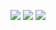 
![](https://github-profile-summary-cards.vercel.app/api/cards/profile-details?username=hemang-2001&theme=dracula)
![](https://github-profile-summary-cards.vercel.app/api/cards/stats?username=hemang-2001&theme=dracula)
![](https://github-profile-summary-cards.vercel.app/api/cards/productive-time?username=hemang-2001&theme=dracula)
